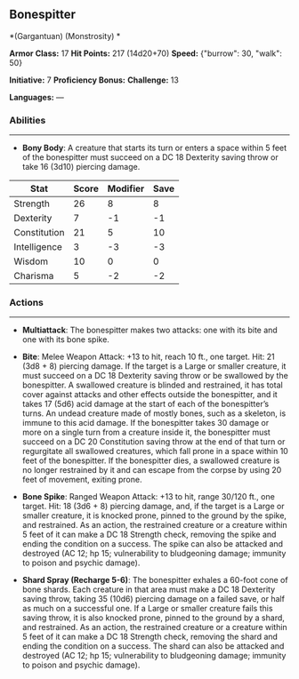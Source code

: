## Bonespitter
*(Gargantuan) (Monstrosity) *

**Armor Class:** 17
**Hit Points:** 217 (14d20+70)
**Speed:** {"burrow": 30, "walk": 50}

**Initiative:** 7
**Proficiency Bonus:**
**Challenge:** 13

**Languages:** —

### Abilities
 --- 
- **Bony Body**: A creature that starts its turn or enters a space within 5 feet of the bonespitter must succeed on a DC 18 Dexterity saving throw or take 16 (3d10) piercing damage.



| Stat | Score | Modifier | Save |
| ---- | ---- | ---- | ---- |
| Strength | 26 | 8 | 8 |
| Dexterity | 7 | -1 | -1 |
| Constitution | 21 | 5 | 10 |
| Intelligence | 3 | -3 | -3 |
| Wisdom | 10 | 0 | 0 |
| Charisma | 5 | -2 | -2 |

### Actions
 --- 
- **Multiattack**: The bonespitter makes two attacks: one with its bite and one with its bone spike.

- **Bite**: Melee Weapon Attack: +13 to hit, reach 10 ft., one target. Hit: 21 (3d8 + 8) piercing damage. If the target is a Large or smaller creature, it must succeed on a DC 18 Dexterity saving throw or be swallowed by the bonespitter. A swallowed creature is blinded and restrained, it has total cover against attacks and other effects outside the bonespitter, and it takes 17 (5d6) acid damage at the start of each of the bonespitter’s turns. An undead creature made of mostly bones, such as a skeleton, is immune to this acid damage. If the bonespitter takes 30 damage or more on a single turn from a creature inside it, the bonespitter must succeed on a DC 20 Constitution saving throw at the end of that turn or regurgitate all swallowed creatures, which fall prone in a space within 10 feet of the bonespitter. If the bonespitter dies, a swallowed creature is no longer restrained by it and can escape from the corpse by using 20 feet of movement, exiting prone.

- **Bone Spike**: Ranged Weapon Attack: +13 to hit, range 30/120 ft., one target. Hit: 18 (3d6 + 8) piercing damage, and, if the target is a Large or smaller creature, it is knocked prone, pinned to the ground by the spike, and restrained. As an action, the restrained creature or a creature within 5 feet of it can make a DC 18 Strength check, removing the spike and ending the condition on a success. The spike can also be attacked and destroyed (AC 12; hp 15; vulnerability to bludgeoning damage; immunity to poison and psychic damage).

- **Shard Spray (Recharge 5-6)**: The bonespitter exhales a 60-foot cone of bone shards. Each creature in that area must make a DC 18 Dexterity saving throw, taking 35 (10d6) piercing damage on a failed save, or half as much on a successful one. If a Large or smaller creature fails this saving throw, it is also knocked prone, pinned to the ground by a shard, and restrained. As an action, the restrained creature or a creature within 5 feet of it can make a DC 18 Strength check, removing the shard and ending the condition on a success. The shard can also be attacked and destroyed (AC 12; hp 15; vulnerability to bludgeoning damage; immunity to poison and psychic damage).

